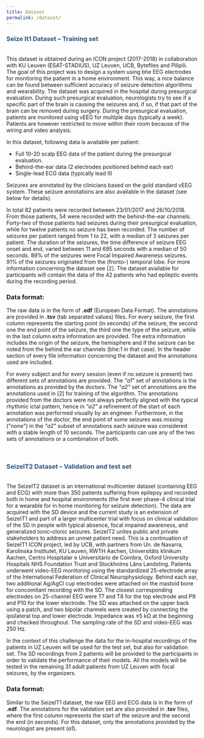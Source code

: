 ```yaml
---
title: Dataset
permalink: /dataset/
---
```


### **<span style="color:#2B547E">Seize It1 Dataset – Training set</span>**
\
This dataset is obtained during an ICON project (2017-2018) in collaboration with KU Leuven (ESAT-STADIUS), UZ Leuven, UCB, Byteflies and Pilipili. The goal of this project was to design a system using bhe EEG electrodes for monitoring the patient in a home environment. This way, a nice balance can be found between sufficient accuracy of seizure detection algorithms and wearability. The dataset was acquired in the hospital during presurgical evaluation. During such presurgical evaluation, neurologists try to see if a specific part of the brain is causing the seizures and, if so, if that part of the brain can be removed during surgery. During the presurgical evaluation, patients are monitored using vEEG for multiple days (typically a week). Patients are however restricted to move within their room because of the wiring and video analysis.

In this dataset, following data is available per patient:
- Full 10-20 scalp EEG data of the patient during the presurgical evaluation.
- Behind-the-ear data (2 electrodes positioned behind each ear)
- Single-lead ECG data (typically lead II)

Seizures are annotated by the clinicians based on the gold standard vEEG system. These seizure annotations are also available in the dataset (see below for details).

In total 82 patients were recorded between 23/01/2017 and 26/10/2018. From those patients, 54 were recorded with the behind-the-ear channels. Forty-two of those patients had seizures during their presurgical evaluation, while for twelve patients no seizure has been recorded. The number of seizures per patient ranged from 1 to 22, with a median of 3 seizures per patient. The duration of the seizures, the time difference of seizure EEG onset and end, varied between 11 and 695 seconds with a median of 50 seconds. 89% of the seizures were Focal Impaired Awareness seizures. 91% of the seizures originated from the (fronto-) temporal lobe. For more information concerning the dataset see [2]. The dataset available for participants will contain the data of the 42 patients who had epileptic events during the recording period.


### Data format:

The raw data is in the form of **.edf** (European Data Format). The annotations are provided in **.tsv** (tab separated values) files. For every seizure, the first column represents the starting point (in seconds) of the seizure, the second one the end point of the seizure, the third one the type of the seizure, while in the last column extra information are provided. The extra information includes the origin of the seizure, the hemisphere and if the seizure can be noted from the behind the ear channels (bhe:1 in that case).  In the header section of every file information concerning the dataset and the annotations used are included.

For every subject and for every session (even if no seizure is present) two different sets of annotations are provided. The _"a1"_ set of annotations is the annotations as provided by the doctors. The _"a2"_ set of annotations are the annotations used in [2] for training of the algorithm. The annotations provided from the doctors were not always perfectly aligned with the typical rhythmic ictal pattern, hence in _"a2"_ a refinement of the start of each annotation was performed visually by an engineer. Furthermore, in the annotations of the doctor, the end point of some seizures was missing ("none") in the _"a2"_ subset of annotations each seizure was considered with a stable length of 10 seconds. The participants can use any of the two sets of annotations or a combination of both. 

&nbsp;  

### **<span style="color:#2B547E">SeizeIT2 Dataset – Validation and test set</span>**
\
The SeizeIT2 dataset is an international multicenter dataset (containing EEG and ECG) with more than 350 patients suffering from epilepsy and recorded both in home and hospital environments (the first ever phase-4 clinical trial for a wearable for in home monitoring for seizure detection). The data are acquired with the SD device and the current study is an extension of SeizeIT1 and part of a larger multicenter trial with focus on clinical validation of the SD in people with typical absence, focal impaired awareness, and generalized tonic–clonic seizures. SeizeIT2 unites public and private stakeholders to address an unmet patient need. This is a continuation of SeizeIT1 ICON project, led by UCB, with partners from Un. de Navarra, Karolinska Institutet, KU Leuven, RWTH Aachen, Universitäts klinikum Aachen, Centro Hospitalar e Universitário de Coimbra, Oxford University Hospitals NHS Foundation Trust and Stockholms Läns Landsting. 
Patients underwent video-EEG monitoring using the standardized 25-electrode array of the International Federation of Clinical Neurophysiology. Behind each ear, two additional Ag/AgCl cup electrodes were attached on the mastoid bone for concomitant recording with the SD. The closest corresponding electrodes on 25-channel EEG were T7 and T8 for the top electrode and P9 and P10 for the lower electrode. The SD was attached on the upper back using a patch, and two bipolar channels were created by connecting the ipsilateral top and lower electrode. Impedance was ≤5 kΩ at the beginning and checked throughout. The sampling rate of the SD and video-EEG was 250 Hz.

In the context of this challenge the data for the in-hospital recordings of the patients in UZ Leuven will be used for the test set, but also for validation set. The SD recordings from 2 patients  will be provided to the participants in order to validate the performance of their models. All the models will be tested in the remaining 31 adult patients from UZ Leuven with focal seizures, by the organizers. 

### Data format:

Similar to the SeizeIT1 dataset, the raw EEG and ECG data is in the form of **.edf**. The annotations for the validation set are also provided in **.tsv** files, where the first column represents the start of the seizure and the second the end (in seconds). For this dataset, only the annotations provided by the neurologist are present (_a1_).
